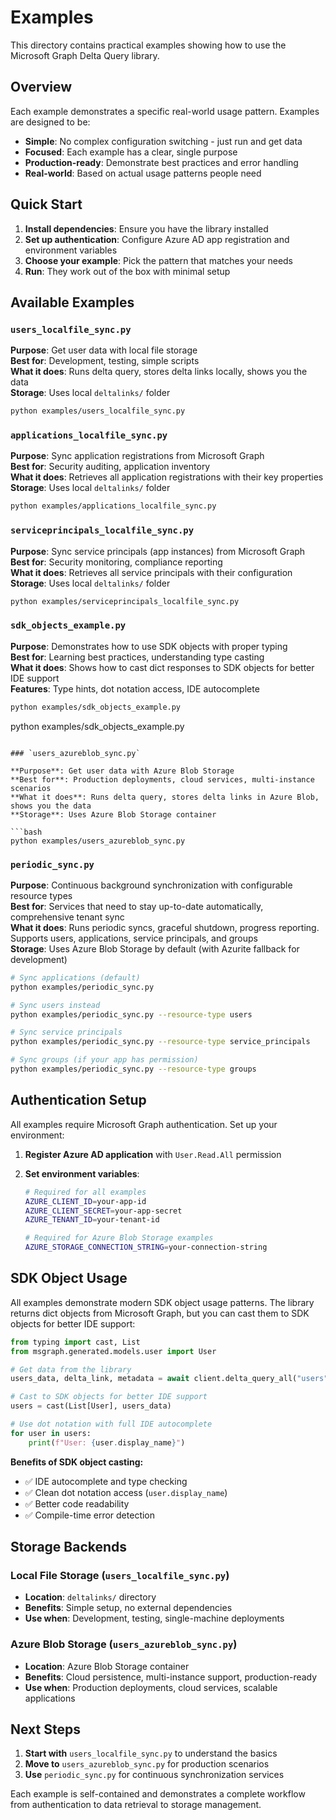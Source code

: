 # Examples

This directory contains practical examples showing how to use the Microsoft Graph Delta Query library.

## Overview

Each example demonstrates a specific real-world usage pattern. Examples are designed to be:

- **Simple**: No complex configuration switching - just run and get data
- **Focused**: Each example has a clear, single purpose
- **Production-ready**: Demonstrate best practices and error handling
- **Real-world**: Based on actual usage patterns people need

## Quick Start

1. **Install dependencies**: Ensure you have the library installed
2. **Set up authentication**: Configure Azure AD app registration and environment variables  
3. **Choose your example**: Pick the pattern that matches your needs
4. **Run**: They work out of the box with minimal setup

## Available Examples

### `users_localfile_sync.py`

**Purpose**: Get user data with local file storage  
**Best for**: Development, testing, simple scripts  
**What it does**: Runs delta query, stores delta links locally, shows you the data  
**Storage**: Uses local `deltalinks/` folder

```bash
python examples/users_localfile_sync.py
```

### `applications_localfile_sync.py`

**Purpose**: Sync application registrations from Microsoft Graph  
**Best for**: Security auditing, application inventory  
**What it does**: Retrieves all application registrations with their key properties  
**Storage**: Uses local `deltalinks/` folder

```bash
python examples/applications_localfile_sync.py
```

### `serviceprincipals_localfile_sync.py`

**Purpose**: Sync service principals (app instances) from Microsoft Graph  
**Best for**: Security monitoring, compliance reporting  
**What it does**: Retrieves all service principals with their configuration  
**Storage**: Uses local `deltalinks/` folder

```bash
python examples/serviceprincipals_localfile_sync.py
```

### `sdk_objects_example.py`

**Purpose**: Demonstrates how to use SDK objects with proper typing  
**Best for**: Learning best practices, understanding type casting  
**What it does**: Shows how to cast dict responses to SDK objects for better IDE support  
**Features**: Type hints, dot notation access, IDE autocomplete

```bash
python examples/sdk_objects_example.py
```
python examples/sdk_objects_example.py
```

### `users_azureblob_sync.py`

**Purpose**: Get user data with Azure Blob Storage  
**Best for**: Production deployments, cloud services, multi-instance scenarios  
**What it does**: Runs delta query, stores delta links in Azure Blob, shows you the data  
**Storage**: Uses Azure Blob Storage container

```bash
python examples/users_azureblob_sync.py
```

### `periodic_sync.py`

**Purpose**: Continuous background synchronization with configurable resource types  
**Best for**: Services that need to stay up-to-date automatically, comprehensive tenant sync  
**What it does**: Runs periodic syncs, graceful shutdown, progress reporting. Supports users, applications, service principals, and groups  
**Storage**: Uses Azure Blob Storage by default (with Azurite fallback for development)

```bash
# Sync applications (default)
python examples/periodic_sync.py

# Sync users instead
python examples/periodic_sync.py --resource-type users

# Sync service principals  
python examples/periodic_sync.py --resource-type service_principals

# Sync groups (if your app has permission)
python examples/periodic_sync.py --resource-type groups
```

## Authentication Setup

All examples require Microsoft Graph authentication. Set up your environment:

1. **Register Azure AD application** with `User.Read.All` permission
2. **Set environment variables**:

   ```bash
   # Required for all examples
   AZURE_CLIENT_ID=your-app-id
   AZURE_CLIENT_SECRET=your-app-secret  
   AZURE_TENANT_ID=your-tenant-id
   
   # Required for Azure Blob Storage examples
   AZURE_STORAGE_CONNECTION_STRING=your-connection-string
   ```

## SDK Object Usage

All examples demonstrate modern SDK object usage patterns. The library returns dict objects from Microsoft Graph, but you can cast them to SDK objects for better IDE support:

```python
from typing import cast, List
from msgraph.generated.models.user import User

# Get data from the library
users_data, delta_link, metadata = await client.delta_query_all("users", select=["id", "displayName"])

# Cast to SDK objects for better IDE support
users = cast(List[User], users_data)

# Use dot notation with full IDE autocomplete
for user in users:
    print(f"User: {user.display_name}")
```

**Benefits of SDK object casting:**

- ✅ IDE autocomplete and type checking
- ✅ Clean dot notation access (`user.display_name`)
- ✅ Better code readability
- ✅ Compile-time error detection

## Storage Backends

### Local File Storage (`users_localfile_sync.py`)

- **Location**: `deltalinks/` directory
- **Benefits**: Simple setup, no external dependencies
- **Use when**: Development, testing, single-machine deployments

### Azure Blob Storage (`users_azureblob_sync.py`)

- **Location**: Azure Blob Storage container
- **Benefits**: Cloud persistence, multi-instance support, production-ready
- **Use when**: Production deployments, cloud services, scalable applications

## Next Steps

1. **Start with** `users_localfile_sync.py` to understand the basics
2. **Move to** `users_azureblob_sync.py` for production scenarios  
3. **Use** `periodic_sync.py` for continuous synchronization services

Each example is self-contained and demonstrates a complete workflow from authentication to data retrieval to storage management.
